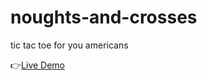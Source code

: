 # noughts-and-crosses
 tic tac toe for you americans


:point_right:[Live Demo](https://superjim.github.io/noughts-and-crosses/)
